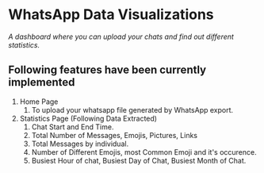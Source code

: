 # WhatsApp Data Visualizations

_A dashboard where you can upload your chats and find out different statistics._

## Following features have been currently implemented

1. Home Page
   1. To upload your whatsapp file generated by WhatsApp export.
2. Statistics Page (Following Data Extracted)
   1. Chat Start and End Time.
   2. Total Number of Messages, Emojis, Pictures, Links
   3. Total Messages by individual.
   4. Number of Different Emojis, most Common Emoji and it's occurence.
   5. Busiest Hour of chat, Busiest Day of Chat, Busiest Month of Chat.